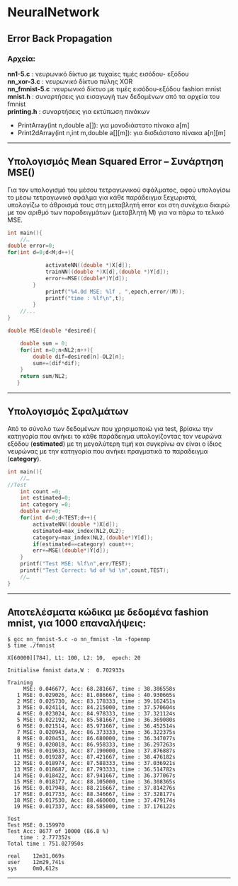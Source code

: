 # NeuralNetwork
Error Back Propagation
---

### Αρχεία:
**nn1-5.c** 	: νευρωνικό δίκτυο με τυχαίες τιμές εισόδου- εξόδου  
**nn_xor-3.c** 	: νευρωνικό δίκτυο πύλης XOR  
**nn_fmnist-5.c**	:νευρωνικό δίκτυο με τιμές εισόδου-εξόδου fashion mnist  
**mnist.h**		: συναρτήσεις για εισαγωγή των δεδομένων από τα αρχεία του fmnist  
**printing.h**	: συναρτήσεις για εκτύπωση πινάκων
* PrintArray(int n,double a[]): για μονοδιάστατο πίνακα a[m]
* Print2dArray(int n,int m,double a[][m]): για δισδιάστατο πίνακα a[n][m]

---

## Υπολογισμός Mean Squared Error – Συνάρτηση MSE()
Για τον υπολογισμό του μέσου τετραγωνικού σφάλματος, αφού υπολογίσω το μέσω τετραγωνικό σφάλμα για κάθε παράδειγμα ξεχωριστά,  υπολογίζω το άθροισμά τους στη μεταβλητή error και στη συνέχεια διαιρώ με τον αριθμό των παραδειγμάτων (μεταβλητή Μ) για να πάρω το τελικό MSE.


```c
int main(){
	//…
double error=0;
for(int d=0;d<M;d++){

            activateNN((double *)X[d]);
            trainNN((double *)X[d],(double *)Y[d]);
            error+=MSE((double*)Y[d]);
        }
            printf("%4.0d MSE: %lf , ",epoch,error/(M));
            printf("time : %lf\n",t);
        }
	//...
}

```

```c
double MSE(double *desired){

    double sum = 0;
    for(int n=0;n<NL2;n++){
        double dif=desired[n]-OL2[n];
        sum+=(dif*dif);
    }
    return sum/NL2;
   }

```
---

## Υπολογισμός Σφαλμάτων 
Από το σύνολο των δεδομένων που χρησιμοποιώ για test, βρίσκω την κατηγορία που ανήκει το κάθε παράδειγμα υπολογίζοντας τον νευρώνα εξόδου (**estimated**) με τη μεγαλύτερη τιμή και συγκρίνω αν είναι ο ίδιος νευρώνας με την κατηγορία που ανήκει πραγματικά το παραδειγμα (**category**). 


```c
int main(){
	//…
//Test
    int count =0;
    int estimated=0;
    int category =0;
    double err=0;
    for(int d=0;d<TEST;d++){
        activateNN((double *)X[d]);
        estimated=max_index(NL2,OL2);
        category=max_index(NL2,(double*)Y[d]);
        if(estimated==category) count++;
        err+=MSE((double*)Y[d]);
    }
    printf("Test MSE: %lf\n",err/TEST);
    printf("Test Correct: %d of %d \n",count,TEST);
	//…
}

```

---

## Αποτελέσματα κώδικα με δεδομένα fashion mnist, για 1000 επαναλήψεις:

```
$ gcc nn_fmnist-5.c -o nn_fmnist -lm -fopenmp
$ time ./fmnist 

X[60000][784], L1: 100, L2: 10,  epoch: 20

Initialise fmnist data,W :  0.702933s

Training
     MSE: 0.046677, Acc: 68.281667, time : 38.386558s
   1 MSE: 0.029026, Acc: 81.086667, time : 40.930665s
   2 MSE: 0.025730, Acc: 83.178333, time : 39.162451s
   3 MSE: 0.024114, Acc: 84.215000, time : 37.570604s
   4 MSE: 0.023024, Acc: 84.978333, time : 37.321124s
   5 MSE: 0.022192, Acc: 85.581667, time : 36.369080s
   6 MSE: 0.021514, Acc: 85.971667, time : 36.452514s
   7 MSE: 0.020943, Acc: 86.373333, time : 36.322375s
   8 MSE: 0.020451, Acc: 86.680000, time : 36.347077s
   9 MSE: 0.020018, Acc: 86.958333, time : 36.297263s
  10 MSE: 0.019633, Acc: 87.190000, time : 37.876887s
  11 MSE: 0.019287, Acc: 87.421667, time : 38.476182s
  12 MSE: 0.018974, Acc: 87.588333, time : 37.036921s
  13 MSE: 0.018687, Acc: 87.793333, time : 36.514782s
  14 MSE: 0.018422, Acc: 87.941667, time : 36.377067s
  15 MSE: 0.018177, Acc: 88.105000, time : 36.308365s
  16 MSE: 0.017948, Acc: 88.216667, time : 37.814276s
  17 MSE: 0.017733, Acc: 88.346667, time : 37.328177s
  18 MSE: 0.017530, Acc: 88.460000, time : 37.479174s
  19 MSE: 0.017337, Acc: 88.585000, time : 37.176122s

Test
Test MSE: 0.159970
Test Acc: 8677 of 10000 (86.8 %)
    time : 2.777352s
Total time : 751.027950s

real    12m31,069s
user    12m29,741s
sys     0m0,612s

```

---

